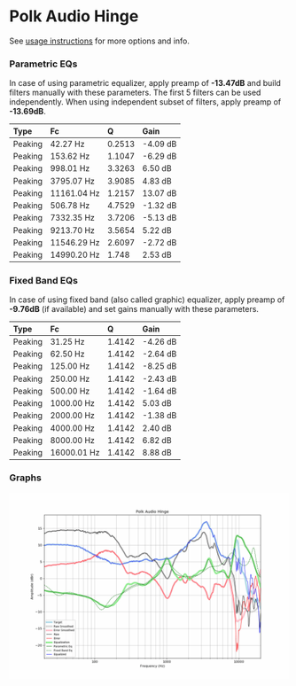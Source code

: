 # Polk Audio Hinge
See [usage instructions](https://github.com/jaakkopasanen/AutoEq#usage) for more options and info.

### Parametric EQs
In case of using parametric equalizer, apply preamp of **-13.47dB** and build filters manually
with these parameters. The first 5 filters can be used independently.
When using independent subset of filters, apply preamp of **-13.69dB**.

| Type    | Fc          |      Q | Gain     |
|:--------|:------------|:-------|:---------|
| Peaking | 42.27 Hz    | 0.2513 | -4.09 dB |
| Peaking | 153.62 Hz   | 1.1047 | -6.29 dB |
| Peaking | 998.01 Hz   | 3.3263 | 6.50 dB  |
| Peaking | 3795.07 Hz  | 3.9085 | 4.83 dB  |
| Peaking | 11161.04 Hz | 1.2157 | 13.07 dB |
| Peaking | 506.78 Hz   | 4.7529 | -1.32 dB |
| Peaking | 7332.35 Hz  | 3.7206 | -5.13 dB |
| Peaking | 9213.70 Hz  | 3.5654 | 5.22 dB  |
| Peaking | 11546.29 Hz | 2.6097 | -2.72 dB |
| Peaking | 14990.20 Hz | 1.748  | 2.53 dB  |

### Fixed Band EQs
In case of using fixed band (also called graphic) equalizer, apply preamp of **-9.76dB**
(if available) and set gains manually with these parameters.

| Type    | Fc          |      Q | Gain     |
|:--------|:------------|:-------|:---------|
| Peaking | 31.25 Hz    | 1.4142 | -4.26 dB |
| Peaking | 62.50 Hz    | 1.4142 | -2.64 dB |
| Peaking | 125.00 Hz   | 1.4142 | -8.25 dB |
| Peaking | 250.00 Hz   | 1.4142 | -2.43 dB |
| Peaking | 500.00 Hz   | 1.4142 | -1.64 dB |
| Peaking | 1000.00 Hz  | 1.4142 | 5.03 dB  |
| Peaking | 2000.00 Hz  | 1.4142 | -1.38 dB |
| Peaking | 4000.00 Hz  | 1.4142 | 2.40 dB  |
| Peaking | 8000.00 Hz  | 1.4142 | 6.82 dB  |
| Peaking | 16000.01 Hz | 1.4142 | 8.88 dB  |

### Graphs
![](./Polk%20Audio%20Hinge.png)